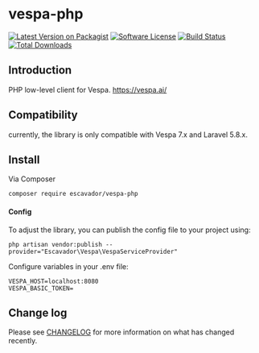 # vespa-php
[![Latest Version on Packagist][ico-version]][link-packagist]
[![Software License][ico-license]](LICENSE)
[![Build Status][ico-build-status]][link-travis]
[![Total Downloads][ico-downloads]][link-downloads]

## Introduction
PHP low-level client for Vespa. https://vespa.ai/

## Compatibility
currently, the library is only compatible with Vespa 7.x and Laravel 5.8.x.


## Install

Via Composer
```
composer require escavador/vespa-php
```
#### Config
To adjust the library, you can publish the config file to your project using:
```
php artisan vendor:publish --provider="Escavador\Vespa\VespaServiceProvider"
```
Configure variables in your .env file:
```
VESPA_HOST=localhost:8080
VESPA_BASIC_TOKEN=
```
## Change log

Please see [CHANGELOG](CHANGELOG.md) for more information on what has changed recently.


[ico-version]: https://img.shields.io/packagist/v/escavador/vespa-php.svg?style=flat-square
[ico-license]: https://img.shields.io/badge/license-GPL3-brightgreen.svg?style=flat-square
[ico-downloads]: https://img.shields.io/packagist/dt/escavador/vespa-php.svg?style=flat-square
[ico-build-status]: https://travis-ci.org/Escavador/vespa-php.svg?branch=master

[link-packagist]: https://packagist.org/packages/escavador/vespa-php
[link-downloads]: https://poser.pugx.org/escavador/vespa-php/downloads
[link-author]: https://github.com/escavador
[link-travis]: https://travis-ci.org/Escavador/vespa-php
